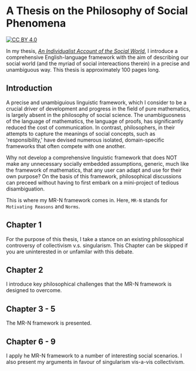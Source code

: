 # A Thesis on the Philosophy of Social Phenomena

[![CC BY 4.0][cc-by-shield]][cc-by]

[cc-by]: http://creativecommons.org/licenses/by/4.0/
[cc-by-image]: https://i.creativecommons.org/l/by/4.0/88x31.png
[cc-by-shield]: https://img.shields.io/badge/License-CC%20BY%204.0-lightgrey.svg

In my thesis, [*An Individualist Account of the Social World*](https://github.com/Weidsn/An-Individualist-Account-of-the-Social-World/blob/main/An%20Individualist%20Account%20of%20the%20Social%20World.pdf), I introduce a comprehensive English-language framework with the aim of describing our social world (and the myriad of social intereactions therein) in a precise and unambiguous way. This thesis is approximately 100 pages long. 

## Introduction

A precise and unambiguious linguistic framework, which I consider to be a crucial driver of development and progress in the field of pure mathematics, is largely absent in the philosophy of social science. The unambiguosness of the language of mathematics, the language of proofs, has significantly reduced the cost of communication. In contrast, philosophers, in their attempts to capture the meanings of social concepts, such as 'responsibility,' have devised numerous isolated, domain-specific frameworks that often compete with one another. 

Why not develop a comprehensive linguistic framework that does NOT make any unnecessary socially embedded assumptions, generic, much like the framework of mathematics, that any user can adapt and use for their own purpose? On the basis of this framework, philosophical discussions can preceed without having to first embark on a mini-project of tedious disambiguation. 

This is where my MR-N framework comes in. Here, ```MR-N``` stands for ```Motivating Reasons``` and ```Norms```.

## Chapter 1
For the purpose of this thesis, I take a stance on an existing philosophical controversy of collectivism v.s. singularism. This Chapter can be skipped if you are uninterested in or unfamilar with this debate. 

## Chapter 2
I introduce key philosophical challenges that the MR-N framework is designed to overcome. 

## Chapter 3 - 5
The MR-N framework is presented. 

## Chapter 6 - 9
I apply he MR-N framework to a number of interesting social scenarios. I also present my arguments in favour of singularism vis-a-vis collectivism. 
